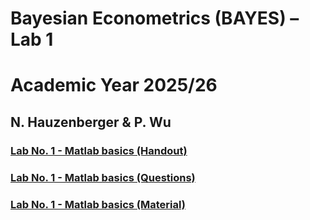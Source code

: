 # Bayesian Econometrics (BAYES) – Lab 1
# Academic Year 2025/26
## N. Hauzenberger & P. Wu

### [Lab No. 1 - Matlab basics (Handout)](./Main%20Lab%20Material%20(Matlab)/Lab%201/Handout.pdf)
### [Lab No. 1 - Matlab basics (Questions)](./Lab%201/Question.pdf)
### [Lab No. 1 - Matlab basics (Material)](./Lab%201/)
